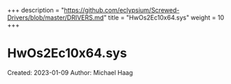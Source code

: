 +++
description = "https://github.com/eclypsium/Screwed-Drivers/blob/master/DRIVERS.md"
title = "HwOs2Ec10x64.sys"
weight = 10
+++

# HwOs2Ec10x64.sys

Created: 2023-01-09
Author: Michael Haag


